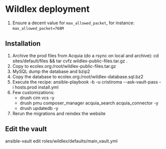 # Wildlex deployment

1. Ensure a decent value for `max_allowed_packet`, for instance: `max_allowed_packet=768M`


## Installation

1. Archive the prod files from Acquia (do a rsync on local and archive): cd sites/default/files && tar cvfz wildlex-public-files.tar.gz .
2. Copy to ecolex.org:/root/wildlex-public-files.tar.gz
3. MySQL dump the database and bzip2
4. Copy the database to ecolex.org:/root/wildlex-database.sql.bz2
5. Execute the recipe: ansible-playbook -b -u cristiroma --ask-vault-pass -i hosts.prod install.yml
6. Few customizations:
    - drush cim vcs -y
    - drush pmu composer_manager acquia_search acquia_connector -y
    - drush updatedb -y
7. Rerun the migrations and reindex the website

## Edit the vault

ansible-vault edit roles/wildlex/defaults/main_vault.yml